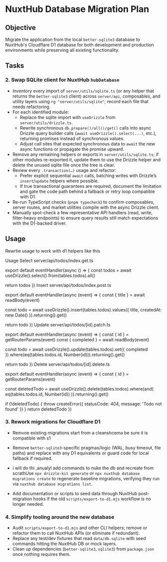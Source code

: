 # NuxtHub Database Migration Plan

## Objective

Migrate the application from the local `better-sqlite3` database to NuxtHub's Cloudflare D1 database for both development and production environments while preserving all existing functionality.

## Tasks

### 2. Swap SQLite client for NuxtHub `hubDatabase`

- Inventory every import of `server/utils/sqlite.ts` (or any helper that returns the `better-sqlite3` client) across `server/api`, composables, and utility layers using `rg "server/utils/sqlite"`; record each file that needs refactoring.
- For each identified module:
  - Replace the sqlite import with `useDrizzle` from `server/utils/drizzle.ts`.
  - Rewrite synchronous `db.prepare()/all()/get()` calls into async Drizzle query builder calls (`await useDrizzle().select(...)`, etc.), returning promises instead of synchronous values.
  - Adjust call sites that expected synchronous data to `await` the new async functions or propagate the promise upward.
- Remove any remaining helpers or exports in `server/utils/sqlite.ts`; if other modules re-exported it, update them to use the Drizzle helper and delete the unused sqlite file once the tree is clear.
- Review every `.transaction(…)` usage and refactor:
  - Prefer explicit sequential `await` calls, batching writes with Drizzle’s `insert`/`update` helpers where possible.
  - If true transactional guarantees are required, document the limitation and gate the code path behind a fallback or retry loop compatible with D1.
- Re-run TypeScript checks (`pnpm typecheck`) to confirm composables, server routes, and market utilities compile with the async Drizzle client.
- Manually spot-check a few representative API handlers (read, write, filter-heavy endpoints) to ensure query results still match expectations with the D1-backed driver.

## Usage

Rewrtie usage to work with d1 helpers like this

Usage
Select
server/api/todos/index.get.ts

export default eventHandler(async () => {
  const todos = await useDrizzle().select().from(tables.todos).all()

  return todos
})
Insert
server/api/todos/index.post.ts

export default eventHandler(async (event) => {
  const { title } = await readBody(event)

  const todo = await useDrizzle().insert(tables.todos).values({
    title,
    createdAt: new Date()
  }).returning().get()

  return todo
})
Update
server/api/todos/[id].patch.ts

export default eventHandler(async (event) => {
  const { id } = getRouterParams(event)
  const { completed } = await readBody(event)

  const todo = await useDrizzle().update(tables.todos).set({
    completed
  }).where(eq(tables.todos.id, Number(id))).returning().get()

  return todo
})
Delete
server/api/todos/[id].delete.ts

export default eventHandler(async (event) => {
  const { id } = getRouterParams(event)

  const deletedTodo = await useDrizzle().delete(tables.todos).where(and(
    eq(tables.todos.id, Number(id))
  )).returning().get()

  if (!deletedTodo) {
    throw createError({
      statusCode: 404,
      message: 'Todo not found'
    })
  }
  return deletedTodo
})



### 3. Rework migrations for Cloudflare D1
- Remvoe existing migrations start from a cleanshcema be sure it is compatible with s1
- Remove `better-sqlite3`-specific pragmas/logic (WAL, busy timeout, file paths) and replace with any D1 equivalents or guard code for local fallback if required.

- i will do thi ,anualyl add commands to nuke the db and recreate from scrathUse `npx drizzle-kit generate` or `npx nuxthub database migrations create` to regenerate baseline migrations, verifying they run via `nuxthub database migrations list`.
- Add documentation or scripts to seed data through NuxtHub post-migration hooks if the old `scripts/export-to-d1.mjs` workflow is no longer needed.

### 4. Simplify tooling around the new database
- Audit `scripts/export-to-d1.mjs` and other CLI helpers; remove or refactor them to call NuxtHub APIs (or eliminate if redundant).
- Replace any test/dev fixtures that read `data/db.sqlite` with seed commands hitting the NuxtHub DB or mock layers.
- Clean up dependencies (`better-sqlite3`, `sqlite3`) from `package.json` once nothing requires them.
